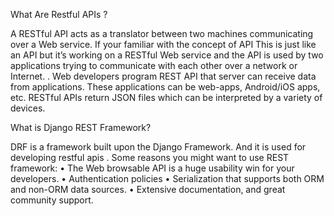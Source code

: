 What Are Restful APIs ?

A RESTful API acts as a translator between two machines communicating over a Web service. If your familiar with the concept of API This is just like an API but it’s working on a RESTful Web service and the API is used by two applications trying to communicate with each other over a network or Internet.
. Web developers program REST API that server can receive data from applications. These applications can be web-apps, Android/iOS apps, etc. RESTful APIs return JSON files which can be interpreted by a variety of devices.


What is Django REST Framework?

DRF is a framework built upon the Django Framework. And it is used for developing restful apis . 
Some reasons you might want to use REST framework:
• The Web browsable API is a huge usability win for your developers.
• Authentication policies
• Serialization that supports both ORM and non-ORM data sources.
• Extensive documentation, and great community support.
